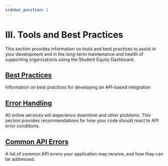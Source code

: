 ```yaml
---
sidebar_position: 3
---
```


# III. Tools and Best Practices

This section provides information on tools and best practices to assist in your
development and in the long-term maintenance and health of supporting
organizations using the Student Equity Dashboard.

## [Best Practices](./best-practices)

Information on best practices for developing an API-based integration

## [Error Handling](./error-handling)

All online services will experience downtime and other problems. This section
provides recommendations for how your code should react to API error conditions.

## [Common API Errors](./common-api-errors)

A list of common API errors your application may receive, and how they can be
addressed.
